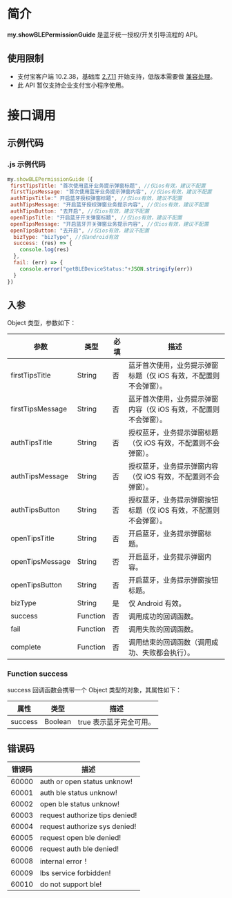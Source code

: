 # 简介
**my.showBLEPermissionGuide** 是蓝牙统一授权/开关引导流程的 API。

## 使用限制

- 支付宝客户端 10.2.38，基础库 [2.7.11](https://opendocs.alipay.com/mini/framework/lib-upgrade-v2) 开始支持，低版本需要做 [兼容处理](https://docs.alipay.com/mini/framework/compatibility)。
- 此 API 暂仅支持企业支付宝小程序使用。

# 接口调用

## 示例代码

### .js 示例代码
```javascript
my.showBLEPermissionGuide（{
 firstTipsTitle: "首次使用蓝牙业务提示弹窗标题", //仅ios有效，建议不配置
 firstTipsMessage: "首次使用蓝牙业务提示弹窗内容", //仅ios有效，建议不配置
 authTipsTitle:" 开启蓝牙授权弹窗标题", //仅ios有效，建议不配置
 authTipsMessage: "开启蓝牙授权弹窗业务提示内容", //仅ios有效，建议不配置
 authTipsButton: "去开启", //仅ios有效，建议不配置
 openTipsTitle: "开启蓝牙开关弹窗标题", //仅ios有效，建议不配置
 openTipsMessage: "开启蓝牙开关弹窗业务提示内容", //仅ios有效，建议不配置
 openTipsButton: "去开启", //仅ios有效，建议不配置
  bizType: "bizType", //仅android有效
  success: (res) => {
    console.log(res)
  },
  fail: (err) => {
    console.error("getBLEDeviceStatus:"+JSON.stringify(err))
  }
})
```

## 入参
Object 类型，参数如下：

| **参数** | **类型** | **必填** | **描述** |
| --- | --- | --- | --- |
| firstTipsTitle | String | 否 | 蓝牙首次使用，业务提示弹窗标题（仅 iOS 有效，不配置则不会弹窗）。 |
| firstTipsMessage | String | 否 | 蓝牙首次使用，业务提示弹窗内容（仅 iOS 有效，不配置则不会弹窗）。 |
| authTipsTitle | String | 否 | 授权蓝牙，业务提示弹窗标题（仅 iOS 有效，不配置则不会弹窗）。 |
| authTipsMessage | String | 否 | 授权蓝牙，业务提示弹窗内容（仅 iOS 有效，不配置则不会弹窗）。 |
| authTipsButton | String | 否 | 授权蓝牙，业务提示弹窗按钮标题（仅 iOS 有效，不配置则不会弹窗）。 |
| openTipsTitle | String | 否 | 开启蓝牙，业务提示弹窗标题。 |
| openTipsMessage | String | 否 | 开启蓝牙，业务提示弹窗内容。 |
| openTipsButton | String | 否 | 开启蓝牙，业务提示弹窗按钮标题。 |
| bizType | String | 是 | 仅 Android 有效。 |
| success | Function | 否 | 调用成功的回调函数。 |
| fail | Function | 否 | 调用失败的回调函数。 |
| complete | Function | 否 | 调用结束的回调函数（调用成功、失败都会执行）。 |


### Function success
success 回调函数会携带一个 Object 类型的对象，其属性如下：

| **属性** | **类型** | **描述** |
| --- | --- | --- |
| success | Boolean | true 表示蓝牙完全可用。 |


## 错误码
| **错误码** | **描述** |
| --- | --- |
| 60000 | auth or open status unknow! |
| 60001 | auth ble status unknow! |
| 60002 | open ble status unknow! |
| 60003 | request authorize tips denied! |
| 60004 | request authorize sys denied! |
| 60005 | request open ble denied! |
| 60006 | request auth ble denied! |
| 60008 | internal error！ |
| 60009 | lbs service forbidden! |
| 60010 | do not support ble! |
